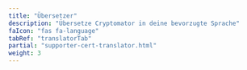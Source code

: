 ```yaml
---
title: "Übersetzer"
description: "Übersetze Cryptomator in deine bevorzugte Sprache"
faIcon: "fas fa-language"
tabRef: "translatorTab"
partial: "supporter-cert-translator.html"
weight: 3
---
```

